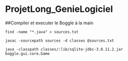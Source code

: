 # ProjetLong_GenieLogiciel

##Compiler et executer le Boggle à la main


`find -name "*.java" > sources.txt`


`javac -sourcepath sources -d classes @sources.txt`


`java -classpath classes/:lib/sqlite-jdbc-3.8.11.2.jar boggle.gui.core.Game`
